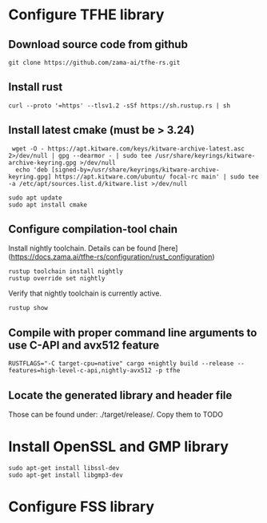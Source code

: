 # Configure TFHE library

## Download source code from github

```
git clone https://github.com/zama-ai/tfhe-rs.git
```
## Install rust
```
curl --proto '=https' --tlsv1.2 -sSf https://sh.rustup.rs | sh
```

## Install latest cmake (must be > 3.24)
```
 wget -O - https://apt.kitware.com/keys/kitware-archive-latest.asc 2>/dev/null | gpg --dearmor - | sudo tee /usr/share/keyrings/kitware-archive-keyring.gpg >/dev/null
  echo 'deb [signed-by=/usr/share/keyrings/kitware-archive-keyring.gpg] https://apt.kitware.com/ubuntu/ focal-rc main' | sudo tee -a /etc/apt/sources.list.d/kitware.list >/dev/null    

sudo apt update
sudo apt install cmake
```


## Configure compilation-tool chain
Install nightly toolchain. Details can be found [here] (https://docs.zama.ai/tfhe-rs/configuration/rust_configuration)

```
rustup toolchain install nightly
rustup override set nightly
```
Verify that nightly toolchain is currently active.

```
rustup show
```

## Compile with proper command line arguments to use C-API and avx512 feature
```
RUSTFLAGS="-C target-cpu=native" cargo +nightly build --release --features=high-level-c-api,nightly-avx512 -p tfhe
```

## Locate the generated library and header file
Those can be found under: ./target/release/.
Copy them to TODO


# Install OpenSSL and GMP library
```
sudo apt-get install libssl-dev
sudo apt-get install libgmp3-dev
```

# Configure FSS library
